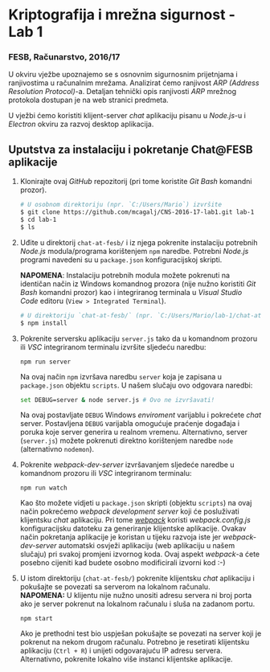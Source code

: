 # **Kriptografija i mrežna sigurnost - Lab 1**  
### FESB, Računarstvo, 2016/17

U okviru vježbe upoznajemo se s osnovnim sigurnosnim prijetnjama i ranjivostima u računalnim mrežama. Analizirat ćemo ranjivost _ARP (Address Resolution Protocol)_-a. Detaljan tehnički opis ranjivosti _ARP_ mrežnog protokola dostupan je na web stranici predmeta.  

U vježbi ćemo koristiti klijent-server _chat_ aplikaciju pisanu u _Node.js_-u i _Electron_ okviru za razvoj desktop aplikacija. 

## Uputstva za instalaciju i pokretanje Chat@FESB aplikacije
1. Klonirajte ovaj _GitHub_ repozitorij (pri tome koristite _Git Bash_ komandni prozor).  
    ```Bash
    # U osobnom direktoriju (npr. `C:/Users/Mario`) izvršite
    $ git clone https://github.com/mcagalj/CNS-2016-17-lab1.git lab-1  
    $ cd lab-1
    $ ls
   ```
 
2. Uđite u direktorij `chat-at-fesb/` i iz njega pokrenite instalaciju potrebnih _Node.js_ modula/programa korištenjem `npm` naredbe. Potrebni _Node.js_ programi navedeni su u `package.json` konfiguracijskoj skripti.  

    **NAPOMENA**: Instalaciju potrebnih modula možete pokrenuti na identičan način iz Windows komandnog prozora (nije nužno koristiti _Git Bash_ komandni prozor) kao i integriranog terminala u _Visual Studio Code_ editoru (`View > Integrated Terminal`).
    ```Bash
    # U direktoriju `chat-at-fesb/` (npr. `C:/Users/Mario/lab-1/chat-at-fesb`) izvršite
    $ npm install
    ```

3. Pokrenite serversku aplikaciju `server.js` tako da u komandnom prozoru ili _VSC_ integriranom terminalu izvršite sljedeću naredbu:
    ```
    npm run server
    ```
    Na ovaj način `npm` izvršava naredbu `server` koja je zapisana u `package.json` objektu `scripts`. U našem slučaju ovo odgovara naredbi: 
    ```Bash    
    set DEBUG=server & node server.js # Ovo ne izvršavati!
    ```
    Na ovaj postavljate `DEBUG` Windows _enviroment_ varijablu i pokrećete _chat_ server. Postavljena `DEBUG` varijabla omogućuje praćenje događaja i poruka koje server generira u realnom vremenu. Alternativno, server (`server.js`) možete pokrenuti direktno korištenjem naredbe `node` (alternativno `nodemon`).

4. Pokrenite _webpack-dev-server_ izvršavanjem sljedeće naredbe u komandnom prozoru ili _VSC_ integriranom terminalu:
    ```
    npm run watch
    ```
    Kao što možete vidjeti u `package.json` skripti (objektu `scripts`) na ovaj način pokrećemo _webpack development server_ koji će posluživati klijentsku _chat_ aplikaciju. Pri tome [_webpack_](https://webpack.js.org) koristi _webpack.config.js_ konfiguracijsku datoteku za generiranje klijentske aplikacije. Ovakav način pokretanja aplikacije je koristan u tijeku razvoja iste jer _webpack-dev-server_ automatski osvježi aplikaciju (web aplikaciju u našem slučaju) pri svakoj promjeni izvornog koda. Ovaj aspekt _webpack_-a ćete posebno cijeniti kad budete osobno modificirali izvorni kod :-)

5. U istom direktoriju (`chat-at-fesb/`) pokrenite klijentsku _chat_ aplikaciju i pokušajte se povezati sa serverom na lokalnom računalu.  
**NAPOMENA:** U klijentu nije nužno unositi adresu servera ni broj porta ako je server pokrenut na lokalnom računalu i sluša na zadanom portu.
    ```
    npm start
    ```
    Ako je prethodni test bio uspješan pokušajte se povezati na server koji je pokrenut na nekom drugom računalu. Potrebno je resetirati klijentsku aplikaciju (`Ctrl + R`) i unijeti odgovarajuću IP adresu servera. Alternativno, pokrenite lokalno više instanci klijentske aplikacije.